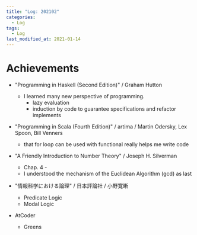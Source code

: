 ```yaml
---
title: "Log: 202102"
categories:
  - Log
tags:
  - Log
last_modified_at: 2021-01-14
---
```


# Achievements

- "Programming in Haskell (Second Edition)" / Graham Hutton
  - I learned many new perspective of programming.  
    - lazy evaluation
    - induction by code to guarantee specifications and refactor implements

- "Programming in Scala (Fourth Edition)" / artima / Martin Odersky, Lex Spoon, Bill Venners
  - that for loop can be used with functional really helps me write code

- "A Friendly Introduction to Number Theory" / Joseph H. Silverman
  - Chap. 4 -
  - I understood the mechanism of the Euclidean Algorithm (gcd) as last

- "情報科学における論理" / 日本評論社 / 小野寛晰
  - Predicate Logic
  - Modal Logic

- AtCoder
  - Greens